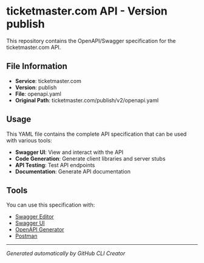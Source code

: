 # ticketmaster.com API - Version publish

This repository contains the OpenAPI/Swagger specification for the ticketmaster.com API.

## File Information

- **Service**: ticketmaster.com
- **Version**: publish
- **File**: openapi.yaml
- **Original Path**: ticketmaster.com/publish/v2/openapi.yaml

## Usage

This YAML file contains the complete API specification that can be used with various tools:

- **Swagger UI**: View and interact with the API
- **Code Generation**: Generate client libraries and server stubs
- **API Testing**: Test API endpoints
- **Documentation**: Generate API documentation

## Tools

You can use this specification with:

- [Swagger Editor](https://editor.swagger.io/)
- [Swagger UI](https://swagger.io/tools/swagger-ui/)
- [OpenAPI Generator](https://openapi-generator.tech/)
- [Postman](https://www.postman.com/)

---

*Generated automatically by GitHub CLI Creator*
